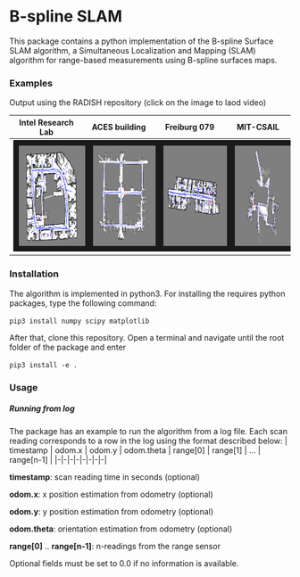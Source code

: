 # B-spline SLAM
This package contains a python implementation of the B-spline Surface SLAM algorithm, a Simultaneous Localization and Mapping (SLAM) algorithm for range-based measurements using B-spline surfaces maps.

### Examples
Output using the RADISH repository (click on the image to laod video)

| Intel Research Lab | ACES building | Freiburg 079 | MIT-CSAIL |
|-|-|-|-|
|  <a href="http://www.youtube.com"><img src=examples/images/intel.png alt="IMAGE ALT TEXT HERE" width="240" height="180" border="10" /></a>  | <a href="http://www.youtube.com/watch?feature=player_embedded&v=LGK2eVMEylY " target="_blank"><img src=examples/images/aces.png alt="IMAGE ALT TEXT HERE" width="240" height="180" border="10" /></a>  |  <a href="http://www.youtube.com/watch?feature=player_embedded&v=nlAddtpiTkU " target="_blank"><img src=examples/images/freiburg.png alt="IMAGE ALT TEXT HERE" width="240" height="180" border="10" /></a>  |  <a href="http://www.youtube.com/watch?feature=player_embedded&v=GdHI9H4ICFA " target="_blank"><img src=examples/images/mit-csail.png alt="IMAGE ALT TEXT HERE" width="240" height="180" border="10" /></a>  |

### Installation
The algorithm is implemented in python3. For installing the requires python packages, type the following command:

`pip3 install numpy scipy matplotlib`

After that, clone this repository. Open a terminal and navigate until the root folder of the package and enter

`pip3 install -e .` 

### Usage
##### Running from log
The package has an example to run the algorithm from a log file. Each scan reading corresponds to a row in the log using the format described below: 
| timestamp | odom.x | odom.y | odom.theta | range[0] | range[1] | ... | range[n-1] |
|-|-|-|-|-|-|-|-|

**timestamp**: scan reading time in seconds (optional)

**odom.x**: x position estimation from odometry (optional)

**odom.y**: y position estimation from odometry (optional)

**odom.theta**: orientation estimation from odometry (optional)

**range[0]** .. **range[n-1]**: n-readings from the range sensor

Optional fields must be set to 0.0 if no information is available.

